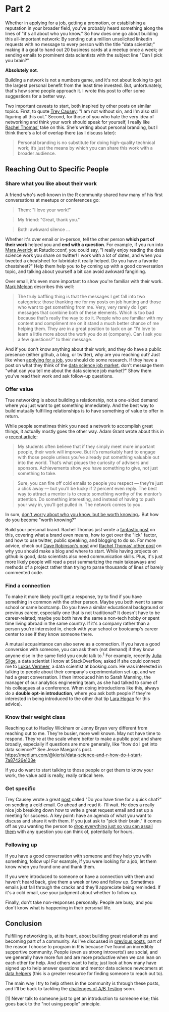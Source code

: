 
# Part 2

Whether in applying for a job, getting a promotion, or establishing a reputation in your broader field, you've probably heard something along the lines of "it's all about who you know." So how does one go about building this all-important network: By sending out a million unsolicited linkedin requests with no message to every person with the title "data scientist;" making it a goal to hand out 20 business cards at a meetup once a week; or sending emails to prominent data scientists with the subject line "Can I pick you brain?"

**Absolutely not**.

Building a network is not a numbers game, and it's not about looking to get the largest personal benefit from the least time invested. But, unfortunately, that's how some people approach it. I wrote this post to offer some suggestions for a better way.

Two important caveats to start, both inspired by other posts on similar topics. First, to quote [Trey Causey](https://medium.com/@treycausey/do-you-have-time-for-a-quick-chat-c3f7e46de89d): "I am not without sin, and I'm also still figuring all this out." Second, for those of you who hate the very idea of networking and think your work should speak for yourself, I really like [Rachel Thomas'](http://www.fast.ai/2017/12/18/personal-brand/) take on this. She's writing about personal branding, but I think there's a lot of overlap there (as I discuss later): 

> Personal branding is no substitute for doing high-quality technical work; it’s just the means by which you can share this work with a broader audience.

## Reaching Out to Specific People

### Share what you like about their work

A friend who's well-known in the R community shared how many of his first conversations at meetups or conferences go: 

> Them: "I love your work!"

> My friend: "Great, thank you."

> Both: awkward silence ...

Whether it's over email or in-person, tell the other person **which part of their work** helped you and **end with a question**. For example, if you run into [Mara Averick](https://twitter.com/dataandme) at Rstudio::conf, you could say, "I really enjoy reading the data science work you share on twitter! I work with a lot of dates, and when you tweeted a cheatsheet for lubridate it really helped. Do you have a favorite cheatsheet?" Help them help you to by coming up with a good conversation topic, and talking about yourself a bit can avoid awkward fangirling.

Over email, it's even more important to show you're familiar with their work. [Mark Meloon](http://www.markmeloon.com/climbing-relationship-ladder-get-data-science-job/) describes this well:

> The truly baffling thing is that the messages I get fall into two categories: those thanking me for my posts on job hunting and those who want to get something from me. Very, very rarely do I get messages that combine both of these elements. Which is too bad because that’s really the way to do it. People who are familiar with my content and compliment me on it stand a much better chance of me helping them. They are in a great position to tack on an “I’d love to learn a little more about the work you do at (company). Can I ask you a few questions?” to their message.

And if you don't know anything about their work, and they do have a public presence (either github, a blog, or twitter), why are you reaching out? Just like when [applying for a job](https://twitter.com/KieranSnyder/status/948614223537426432), you should do some research. If they have a post on what they think of the [data science job market](http://treycausey.com/data_science_interviews.html), don't message them "what can you tell me about the data science job market?" Show them you've read their work and ask follow-up questions. 

### Offer value

True networking is about building a relationship, not a one-sided demand where you just want to get something immediately. And the best way to build mutually fulfilling relationships is to have something of value to offer in return. 

While people sometimes think you need a network to accomplish great things, it actually mostly goes the other way. Adam Grant wrote about this in a [recent article](https://www.nytimes.com/2017/08/24/opinion/sunday/networking-connections-business.html?_r=0):

> My students often believe that if they simply meet more important people, their work will improve. But it’s remarkably hard to engage with those people unless you’ve already put something valuable out into the world. That’s what piques the curiosity of advisers and sponsors. Achievements show you have something to give, not just something to take.

> Sure, you can fire off cold emails to people you respect — they’re just a click away — but you’ll be lucky if 2 percent even reply. The best way to attract a mentor is to create something worthy of the mentor’s attention. Do something interesting, and instead of having to push your way in, you’ll get pulled in. The network comes to you.

In sum, [don't worry about who you know, but be worth knowing.](https://static1.squarespace.com/static/50d63bc4e4b0e383f5b2a05a/t/5655fa1de4b0f60cdb986ad5/1448475165543/Job+market+advice+for+PhDs+November2015-2.pdf). But how do you become "worth knowing?" 

Build your personal brand. Rachel Thomas just wrote a [fantastic post](http://www.fast.ai/2017/12/18/personal-brand/) on this, covering what a brand even means, how to get over the "ick" factor, and how to use twitter, public speaking, and blogging to do so. For more advice, check out [Dave Robinson's post](http://varianceexplained.org/r/start-blog/) and [Rachel Thomas' other post](https://medium.com/@racheltho/why-you-yes-you-should-blog-7d2544ac1045) on why you should make a blog and where to start. While having projects on github is good, data scientists also need communication skills. Plus, it's just more likely people will read a post summarizing the main takeaways and methods of a project rather than trying to parse thousands of lines of barely commented code. 

### Find a connection

To make it more likely you’ll get a response, try to find if you have something in common with the other person. Maybe you both went to same school or same bootcamp. Do you have a similar educational background or previous career, especially one that is not traditional?  It doesn't have to be career-related; maybe you both have the same a non-tech hobby or spent time living abroad in the same country. If it's a company rather than a person you're interested in, check with your school or bootcamp's career center to see if they know someone there. 

A mutual acquaintance can also serve as a connection. If you have a good conversion with someone, you can ask them (not demand) if they know anyone else in the same field you could talk to.<sup>1</sup> For example, recently [Julia Silge](https://twitter.com/juliasilge), a data scientist I know at StackOverflow, asked if she could connect me to [Lukas Vermeer](https://lukasvermeer.github.io), a data scientist at booking.com. He was interested in talking to people about their company's experimentation set-up, and we had a great conversation. I then introduced him to Sarah Manning, the manager of our analytics engineering team, as she had talked to some of his colleagues at a conference. When doing introductions like this, always do a **double opt-in introduction**, where you ask both people if they're interested in being introduced to the other (hat tip [Lara Hogan](https://twitter.com/lara_hogan/status/893953892404297728) for this advice).

### Know their weight class

Reaching out to Hadley Wickham or Jenny Bryan very different from reaching out to me. They're busier, more well known. May not have time to respond. They're at the scale where better to make a public post and share broadly, especially if questions are more generally, like "how do I get into data science?" See Jesse Maegan's post. https://medium.com/@kierisi/data-science-and-r-how-do-i-start-7a87426e103e

If you do want to start talking to those people or get them to know your work, the value add is really, really critical here. 

### Get specific

Trey Causey wrote a great [post](https://medium.com/@treycausey/do-you-have-time-for-a-quick-chat-c3f7e46de89d) called "Do you have time for a quick chat?" on sending a cold email. Go ahead and read it- I'll wait. He does a really nice job breaking down how to write a great request email and set up a meeting for success. A key point: have an agenda of what you want to discuss and share it with them. If you just ask to "pick their brain," it comes off as you wanting the person to [drop everything just so you can assail them](http://www.markmeloon.com/climbing-relationship-ladder-get-data-science-job/) with any question you can think of, potentially for hours. 

### Following up

If you have a good conversation with someone and they help you with something, follow up! For example, if you were looking for a job, let them know when you found one and thank them. 

If you were introduced to someone or have a connection with them and haven't heard back, give them a week or two and follow up. Sometimes emails just fall through the cracks and they'll appreciate being reminded. If it's a cold email, use your judgment about whether to follow up. 

Finally, don't take non-responses personally. People are busy, and you don't know what is happening in their personal life. 

## Conclusion

Fulfilling networking is, at its heart, about building great relationships and becoming part of a community. As I've discussed in [previous posts](https://robinsones.github.io/Making-R-Code-Faster-A-Case-Study/), part of the reason I choose to program in R is because I've found an incredibly supportive community. People (even us strong introverts!) are social, and we generally have more fun and are more productive when we can lean on each other for help. And others want to help; just look at how many have signed up to help answer questions and mentor data science newcomers at [data helpers](https://www.datahelpers.org/) (this is a greater resource for finding someone to reach out to).  

The main way I try to help others in the community is through these posts, and I'll be back to tackling the [challenges of A/B Testing](https://www.youtube.com/watch?v=SF-ryGgLOgQ) soon. 

[1] Never talk to someone just to get an introduction to someone else; this goes back to the "not using people" principle. 
